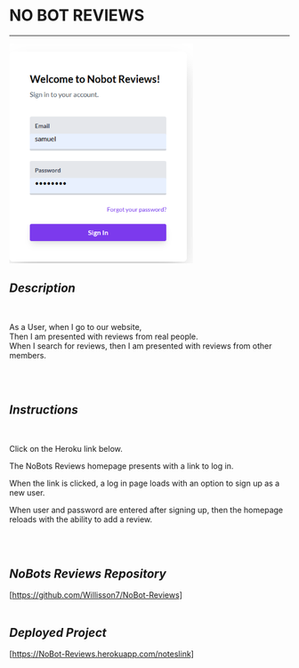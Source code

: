 # **NO BOT REVIEWS**
  


---





![Login Page image](/Login.png) 


  


  

## *Description*  
<br>

As a User, when I go to our website,  
Then I am presented with reviews from real people.  
When I search for reviews, then I am presented with reviews from other members.


<br> 
<br>

## *Instructions*  
<br>

Click on the Heroku link below.  

The NoBots Reviews homepage presents with a link to log in.  

When the link is clicked, a log in page loads with an option to sign up as a new user.  

When user and password are entered after signing up, then the homepage reloads with the ability to add a review.  

<br>
<br>

## *NoBots Reviews Repository*  
[https://github.com/Willisson7/NoBot-Reviews]
<br>
<br>

## *Deployed Project*  
[https://NoBot-Reviews.herokuapp.com/noteslink]

    



















